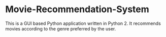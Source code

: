 # Movie-Recommendation-System
This is a GUI based Python application written in Python 2. It recommends movies according to the genre preferred by the user. 
